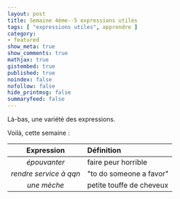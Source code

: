 ```yaml
---
layout: post
title: Semaine 4ème--5 expressions utiles
tags: [ "expressions utiles", apprendre ]
category:
- featured
show_meta: true
show_comments: true
mathjax: true
gistembed: true
published: true
noindex: false
nofollow: false
hide_printmsg: false
summaryfeed: false
---
```


Là-bas, une variété des expressions.

Voilà, cette semaine :

| Expression | Définition |
| :--------: | :--------- |
| *épouvanter* | faire peur horrible |
| *rendre service à qqn* | "to do someone a favor" |
| *une mèche* | petite touffe de cheveux |

<!---
vim: spell spelllang=fr
-->
